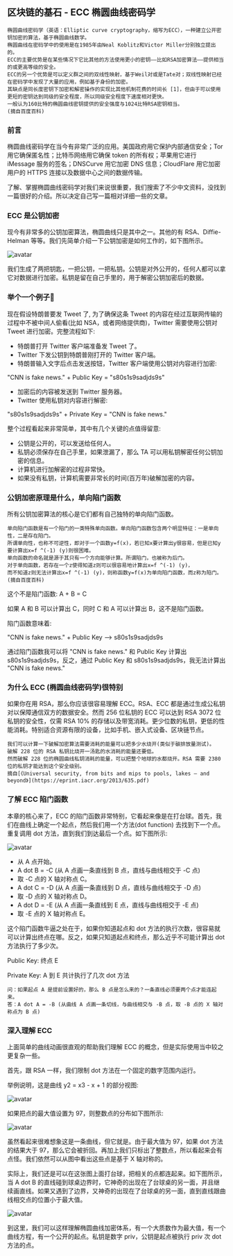 ## 区块链的基石 - ECC 椭圆曲线密码学


```
椭圆曲线密码学（英语：Elliptic curve cryptography，缩写为ECC），一种建立公开密钥加密的算法，基于椭圆曲线数学。
椭圆曲线在密码学中的使用是在1985年由Neal Koblitz和Victor Miller分别独立提出的。
ECC的主要优势是在某些情况下它比其他的方法使用更小的密钥——比如RSA加密算法——提供相当的或更高等级的安全。
ECC的另一个优势是可以定义群之间的双线性映射，基于Weil对或是Tate对；双线性映射已经在密码学中发现了大量的应用，例如基于身份的加密。
其缺点是同长度密钥下加密和解密操作的实现比其他机制花费的时间长 [1]，但由于可以使用更短的密钥达到同级的安全程度，所以同级安全程度下速度相对更快。
一般认为160比特的椭圆曲线密钥提供的安全强度与1024比特RSA密钥相当。
(摘自百度百科)
```

### 前言

椭圆曲线密码学在当今有非常广泛的应用。美国政府用它保护内部通信安全；Tor 用它确保匿名性；比特币网络用它确保 token 的所有权；苹果用它进行 iMessage 服务的签名；DNSCurve 用它加密 DNS 信息；CloudFlare 用它加密用户的 HTTPS 连接以及数据中心之间的数据传输。

了解、掌握椭圆曲线密码学对我们来说很重要，我们搜索了不少中文资料，没找到一篇很好的介绍。所以决定自己写一篇相对详细一些的文章。


### ECC 是公钥加密

现今有非常多的公钥加密算法，椭圆曲线只是其中之一。其他的有 RSA、Diffie-Helman 等等。我们先简单介绍一下公钥加密是如何工作的，如下图所示。

![avatar](public/ecc_1.jpeg)

我们生成了两把钥匙，一把公钥，一把私钥。公钥是对外公开的，任何人都可以拿它对数据进行加密。私钥是留在自己手里的，用于解密公钥加密后的数据。

### 举个一个例子🌰

现在假设特朗普要发 Tweet 了, 为了确保这条 Tweet 的内容在经过互联网传输的过程中不被中间人偷看(比如 NSA，或者网络提供商)，Twitter 需要使用公钥对 Tweet 进行加密。完整流程如下:

* 特朗普打开 Twitter 客户端准备发 Tweet 了。
* Twitter 下发公钥到特朗普刚打开的 Twitter 客户端。
* 特朗普输入文字后点击发送按钮，Twitter 客户端使用公钥对内容进行加密:

"CNN is fake news." + Public Key = "s80s1s9sadjds9s"

* 加密后的内容被发送到 Twitter 服务器。
* Twitter 使用私钥对内容进行解密:

"s80s1s9sadjds9s" + Private Key = "CNN is fake news."

整个过程看起来非常简单，其中有几个关键的点值得留意:

* 公钥是公开的，可以发送给任何人。
* 私钥必须保存在自己手里，如果泄漏了，那么 TA 可以用私钥解密任何公钥加密的信息。
* 计算机进行加解密的过程非常快。
* 如果没有私钥，计算机需要非常长的时间(百万年)破解加密的内容。

### 公钥加密原理是什么，单向陷门函数

所有公钥加密算法的核心是它们都有自己独特的单向陷门函数。

```
单向陷门函数是有一个陷门的一类特殊单向函数。单向陷门函数包含两个明显特征：一是单向性，二是存在陷门。
所谓单向性，也称不可逆性，即对于一个函数y=f(x)，若已知x要计算出y很容易，但是已知y要计算出x=f ^(-1) (y)则很困难。
单向函数的命名就是源于其只有一个方向能够计算。所谓陷门，也被称为后门。
对于单向函数，若存在一个z使得知道z则可以很容易地计算出x=f ^(-1) (y)，
而不知道z则无法计算出x=f ^(-1) (y)，则称函数y=f(x)为单向陷门函数，而z称为陷门。
(摘自百度百科)
```

这个不是陷门函数: A + B = C

如果 A 和 B 可以计算出 C，同时 C 和 A 可以计算出 B，这不是陷门函数。

陷门函数意味着:

"CNN is fake news." + Public Key --> s80s1s9sadjds9s

通过陷门函数我可以将 "CNN is fake news." 和 Public Key 计算出 s80s1s9sadjds9s，反之，通过 Public Key 和 s80s1s9sadjds9s，我无法计算出 "CNN is fake news."

### 为什么 ECC (椭圆曲线密码学)很特别

如果你在用 RSA，那么你应该很容易理解 ECC。RSA、ECC 都是通过生成公私钥对以保障通信双方的数据安全。然而 256 位私钥的 ECC 可以达到 RSA 3072 位私钥的安全性，仅需 RSA 10% 的存储以及带宽消耗。更少位数的私钥，更低的性能消耗。特别适合资源有限的设备，比如手机、嵌入式设备、区块链节点。

```
我们可以计算一下破解加密算法需要消耗的能量可以把多少水烧开(类似于碳排放量测试)。
破解 228 位的 RSA 私钥比烧开一汤匙的水消耗的能量还要低。
然而破解 228 位的椭圆曲线私钥消耗的能量，可以把整个地球的水都烧开。RSA 需要 2380 位的私钥才能达到这个安全级别。
摘自[《Universal security, from bits and mips to pools, lakes – and beyond》](https://eprint.iacr.org/2013/635.pdf)
```
 
### 了解 ECC 陷门函数

本章的核心来了，ECC 的陷门函数非常特别，它看起来像是在打台球。首先，我们在曲线上确定一个起点，然后我们用一个方法(dot function) 去找到下一个点。重复调用 dot 方法，直到我们到达最后一个点。如下图所示:

![avatar](public/ecc_2.gif)

* 从 A 点开始。
* A dot B = -C (从 A 点画一条直线到 B 点，直线与曲线相交于 -C 点)
* 取 -C 点的 X 轴对称点 C。
* A dot C = -D (从 A 点画一条直线到 D 点，直线与曲线相交于 -D 点)
* 取 -D 点的 X 轴对称点 D。
* A dot D = -E (从 A 点画一条直线到 E 点，直线与曲线相交于 -E 点)
* 取 -E 点的 X 轴对称点 E。

这个陷门函数牛逼之处在于，如果你知道起点和 dot 方法的执行次数，很容易就可以计算出终点在哪。反之，如果只知道起点和终点，那么近乎不可能计算出 dot 方法执行了多少次。

Public Key: 终点 E 

Private Key: A 到 E 共计执行了几次 dot 方法

```
问：如果起点 A 是提前设置好的，那么 B 点是怎么来的？一条直线必须要两个点才能连起来。
答：A dot A = -B (从曲线 A 点画一条切线，与曲线相交与 -B 点，取 -B 点的 X 轴对称点为 B 点)
```

### 深入理解 ECC 

上面简单的曲线动画很直观的帮助我们理解 ECC 的概念，但是实际使用当中较之更复杂一些。

首先，跟 RSA 一样，我们限制 dot 方法在一个固定的数字范围内运行。

举例说明，这是曲线 y2 = x3 - x + 1 的部分视图:

![avatar](public/ecc_3.png)

如果把点的最大值设置为 97，则整数点的分布如下图所示:

![avatar](public/ecc_4.png)

虽然看起来很难想象这是一条曲线，但它就是。由于最大值为 97，如果 dot 方法的结果大于 97，那么它会被折回。再加上我们只标出了整数点，所以看起来会有点怪。我们依然可以从图中看出这些点是基于 X 轴对称的。

实际上，我们还是可以在这张图上面打台球，把相关的点都连起来。如下图所示，当 A dot B 的直线碰到球桌边界时，它神奇的出现在了台球桌的另一面，并且继续画直线。如果又遇到了边界，又神奇的出现在了台球桌的另一面，直到直线跟曲线相交点的位置小于最大值。

![avatar](public/ecc_5.gif)

到这里，我们可以这样理解椭圆曲线加密体系，有一个大质数作为最大值，有一个曲线方程，有一个公开的起点。私钥是数字 priv，公钥是起点被执行 priv 次 dot 方法的点。